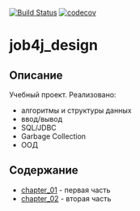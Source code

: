 [![Build Status](https://travis-ci.org/Foneom/job4j_design.svg?branch=master)](https://travis-ci.org/Foneom/job4j_design)
[![codecov](https://codecov.io/gh/Foneom/job4j_design/branch/master/graph/badge.svg)](https://codecov.io/gh/Foneom/job4j_design)
# job4j_design
## Описание
Учебный проект. Реализовано:
- алгоритмы и структуры данных
- ввод/вывод
- SQL/JDBC
- Garbage Collection
- ООД
## Содержание
- [chapter_01](https://github.com/Foneom/job4j_design/tree/master/src/main/java/ru/job4j/chapter_001) - первая часть
- [chapter_02](https://github.com/Foneom/job4j_design/tree/master/src/main/java/ru/job4j/chapter_002) - вторая часть
